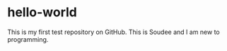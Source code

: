 # hello-world
This is my first test repository on GitHub.
This is Soudee and I am new to programming. 
